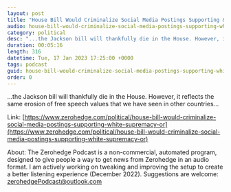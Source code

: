 ```yaml
---
layout: post
title: "House Bill Would Criminalize Social Media Postings Supporting &quot;White Supremacy&quot; Or &quot;Replacement Theory&quot;"
audio: house-bill-would-criminalize-social-media-postings-supporting-white-supremacy-or-0
category: political
desc: "...the Jackson bill will thankfully die in the House. However, it reflects the same erosion of free speech values that we have seen in other countries..."
duration: 00:05:16
length: 316
datetime: Tue, 17 Jan 2023 17:25:00 +0000
tags: podcast
guid: house-bill-would-criminalize-social-media-postings-supporting-white-supremacy-or-0
order: 0
---
```

...the Jackson bill will thankfully die in the House. However, it reflects the same erosion of free speech values that we have seen in other countries...

Link: [https://www.zerohedge.com/political/house-bill-would-criminalize-social-media-postings-supporting-white-supremacy-or](https://www.zerohedge.com/political/house-bill-would-criminalize-social-media-postings-supporting-white-supremacy-or)

About: The Zerohedge Podcast is a non-commercial, automated program, designed to give people a way to get news from Zerohedge in an audio format.  I am actively working on tweaking and improving the setup to create a better listening experience (December 2022).  Suggestions are welcome: [zerohedgePodcast@outlook.com](mailto:zerohedgePodcast@outlook.com)